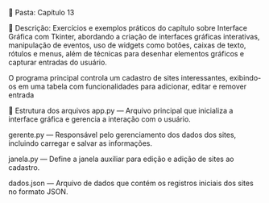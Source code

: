 📁 Pasta: Capítulo 13

📌 Descrição:
Exercícios e exemplos práticos do capítulo sobre Interface Gráfica com Tkinter, abordando a criação de interfaces gráficas interativas, manipulação de eventos, uso de widgets como botões, caixas de texto, rótulos e menus, além de técnicas para desenhar elementos gráficos e capturar entradas do usuário.

O programa principal controla um cadastro de sites interessantes, exibindo-os em uma tabela com funcionalidades para adicionar, editar e remover entrada

📂 Estrutura dos arquivos
app.py — Arquivo principal que inicializa a interface gráfica e gerencia a interação com o usuário.

gerente.py — Responsável pelo gerenciamento dos dados dos sites, incluindo carregar e salvar as informações.

janela.py — Define a janela auxiliar para edição e adição de sites ao cadastro.

dados.json — Arquivo de dados que contém os registros iniciais dos sites no formato JSON.
